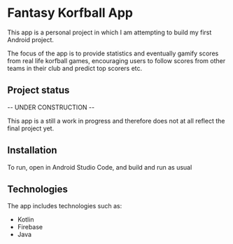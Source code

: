 # Fantasy Korfball App

This app is a personal project in which I am attempting to build my first Android project.

The focus of the app is to provide statistics and eventually gamify scores from real life korfball games, encouraging users to follow scores from other teams in their club and predict top scorers etc. 

## Project status

-- UNDER CONSTRUCTION --

This app is a still a work in progress and therefore does not at all reflect the final project yet.

## Installation

To run, open in Android Studio Code, and build and run as usual

## Technologies

The app includes technologies such as:

+ Kotlin 
+ Firebase
+ Java
